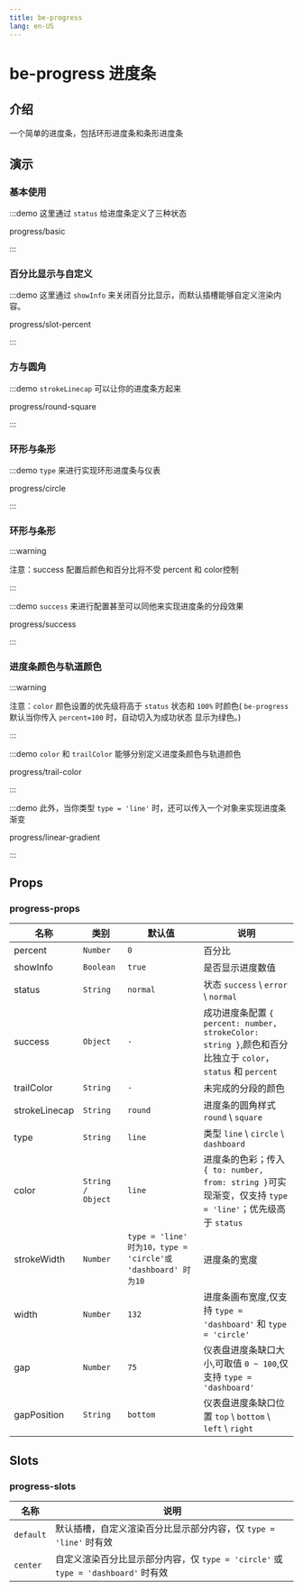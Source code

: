 ```yaml
---
title: be-progress
lang: en-US
---
```


# be-progress 进度条

## 介绍

一个简单的进度条，包括环形进度条和条形进度条

## 演示

### 基本使用

:::demo 这里通过 `status` 给进度条定义了三种状态

progress/basic

:::

### 百分比显示与自定义

:::demo 这里通过 `showInfo` 来关闭百分比显示，而默认插槽能够自定义渲染内容。

progress/slot-percent

:::

### 方与圆角

:::demo `strokeLinecap` 可以让你的进度条方起来

progress/round-square

:::

### 环形与条形

:::demo `type` 来进行实现环形进度条与仪表

progress/circle

:::

### 环形与条形

:::warning

注意：success 配置后颜色和百分比将不受 percent 和 color控制

:::

:::demo `success` 来进行配置甚至可以同他来实现进度条的分段效果

progress/success

:::

### 进度条颜色与轨道颜色

:::warning

注意：`color` 颜色设置的优先级将高于 `status` 状态和 `100%` 时颜色( `be-progress` 默认当你传入 `percent=100` 时，自动切入为成功状态 显示为绿色。)

:::

:::demo `color` 和 `trailColor` 能够分别定义进度条颜色与轨道颜色

progress/trail-color

:::

:::demo 此外，当你类型 `type = 'line'` 时，还可以传入一个对象来实现进度条渐变

progress/linear-gradient

:::

## Props

### progress-props

| 名称            | 类别                           | 默认值                                                      |  说明                                                                                                  |
| -------------- | ---------------------------- | -----------------------------------------------------------| -------------------------------------------------------------------------------------------------------|
| percent        | `Number`                     | `0`                                                        | 百分比                                                                                                 |
| showInfo       | `Boolean`                    | `true`                                                     | 是否显示进度数值                                                                                         |
| status         | `String`                     | `normal`                                                   | 状态 `success` \ `error` \ `normal`                                                                    |
| success        | `Object`                     | `-`                                                        | 成功进度条配置 `{ percent: number, strokeColor: string }`,颜色和百分比独立于 `color`，`status` 和 `percent`  |
| trailColor     | `String`                     | `-`                                                        | 未完成的分段的颜色                                                                                       |
| strokeLinecap  | `String`                     | `round`                                                    | 进度条的圆角样式 `round` \ `square`                                                                     |
| type           | `String`                     | `line`                                                     | 类型 `line` \ `circle` \ `dashboard`                                                                  |
| color          | `String  / Object`           | `line`                                                     | 进度条的色彩；传入`{ to: number, from: string }`可实现渐变，仅支持 `type = 'line'`；优先级高于 `status`       |
| strokeWidth    | `Number`                     | `type = 'line' 时为10，type = 'circle'或 'dashboard' 时为10` | 进度条的宽度                                                                                           |
| width          | `Number`                     | `132`                                                      | 进度条画布宽度,仅支持 `type = 'dashboard'` 和 `type = 'circle'`                                         |
| gap            | `Number`                     | `75`                                                       | 仪表盘进度条缺口大小,可取值 `0 ~ 100`,仅支持 `type = 'dashboard'`                                         |
| gapPosition    | `String`                     | `bottom`                                                   | 仪表盘进度条缺口位置 `top` \ `bottom` \ `left` \ `right`                                                |


## Slots

### progress-slots

| 名称                            | 说明                                                                        |  
| ----------------------------   | ---------------------------------------------------------------------------|
| `default`                      | 默认插槽，自定义渲染百分比显示部分内容，仅 `type = 'line'` 时有效                   |
| `center`                       | 自定义渲染百分比显示部分内容，仅 `type = 'circle'` 或 `type = 'dashboard'` 时有效 |

